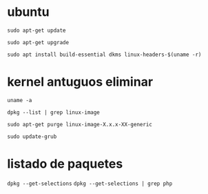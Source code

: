 # ubuntu

`sudo apt-get update`
 
`sudo apt-get upgrade`

`sudo apt install build-essential dkms linux-headers-$(uname -r)`

# kernel antuguos eliminar

`uname -a`

`dpkg --list | grep linux-image`

`sudo apt-get purge linux-image-X.x.x-XX-generic`

`sudo update-grub`



# listado de paquetes
`dpkg --get-selections`
`dpkg --get-selections | grep php`
